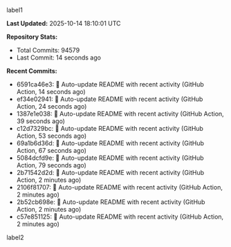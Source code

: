 
label1 
<!-- ACTIVITY_START -->
**Last Updated:** 2025-10-14 18:10:01 UTC

**Repository Stats:**
- Total Commits: 94579
- Last Commit: 14 seconds ago

**Recent Commits:**
- 6591ca46e3: 🤖 Auto-update README with recent activity (GitHub Action, 14 seconds ago)
- ef34e02941: 🤖 Auto-update README with recent activity (GitHub Action, 24 seconds ago)
- 1387e1e038: 🤖 Auto-update README with recent activity (GitHub Action, 39 seconds ago)
- c12d7329bc: 🤖 Auto-update README with recent activity (GitHub Action, 53 seconds ago)
- 69a1b6d36d: 🤖 Auto-update README with recent activity (GitHub Action, 67 seconds ago)
- 5084dcfd9e: 🤖 Auto-update README with recent activity (GitHub Action, 79 seconds ago)
- 2b71542d2d: 🤖 Auto-update README with recent activity (GitHub Action, 2 minutes ago)
- 2106f81707: 🤖 Auto-update README with recent activity (GitHub Action, 2 minutes ago)
- 2b52cb698e: 🤖 Auto-update README with recent activity (GitHub Action, 2 minutes ago)
- c57e851125: 🤖 Auto-update README with recent activity (GitHub Action, 2 minutes ago)
<!-- ACTIVITY_END -->

label2
